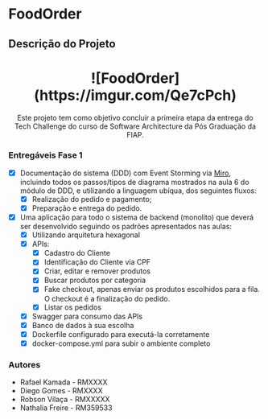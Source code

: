 # FoodOrder

## Descrição do Projeto
<h1 align="center">
    ![FoodOrder](https://imgur.com/Qe7cPch)
</h1>
<p align="center">Este projeto tem como objetivo concluir a primeira etapa da entrega do Tech Challenge do curso de Software Architecture da Pós Graduação da FIAP.</p>

### Entregáveis Fase 1

- [x] Documentação do sistema (DDD) com Event Storming via [Miro](https://miro.com/app/board/uXjVKhyEAME=/?utm_source=notification&utm_medium=email&utm_campaign=daily-updates&utm_content=view-board-cta&lid=bpzqwwbw6c61), incluindo todos os passos/tipos de diagrama mostrados na aula 6 do módulo de DDD, e utilizando a linguagem ubíqua, dos seguintes fluxos: 
    - [x] Realização do pedido e pagamento;
    - [x] Preparação e entrega do pedido.
- [x] Uma aplicação para todo o sistema de backend (monolito) que deverá ser desenvolvido seguindo os padrões apresentados nas aulas:
    - [x] Utilizando arquitetura hexagonal
    - [x] APIs:
        - [x] Cadastro do Cliente
        - [x] Identificação do Cliente via CPF
        - [x] Criar, editar e remover produtos
        - [x] Buscar produtos por categoria
        - [x] Fake checkout, apenas enviar os produtos escolhidos para a fila. O checkout é a finalização do pedido.
        - [x] Listar os pedidos
    - [x] Swagger para consumo das APIs
    - [x] Banco de dados à sua escolha
    - [x] Dockerfile configurado para executá-la corretamente
    - [x] docker-compose.yml para subir o ambiente completo

### Autores
- Rafael Kamada - RMXXXX
- Diego Gomes - RMXXXX
- Robson Vilaça - RMXXXXX
- Nathalia Freire - RM359533
